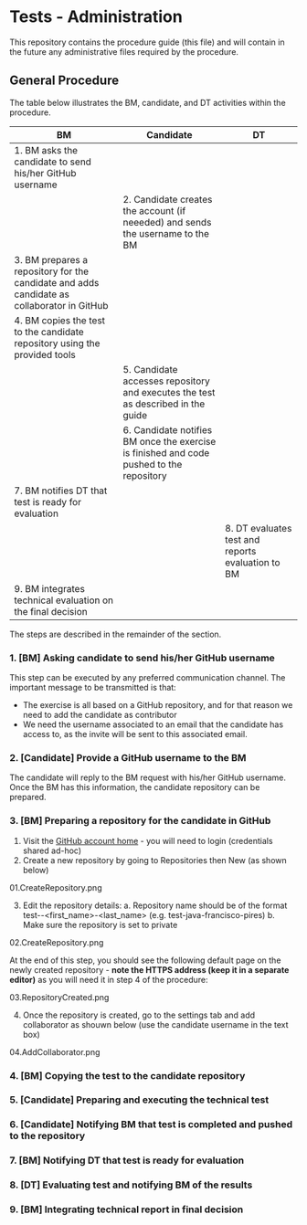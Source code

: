 # Tests - Administration

This repository contains the procedure guide (this file) and will contain in the future any administrative files required by the procedure.

## General Procedure

The table below illustrates the BM, candidate, and DT activities within the procedure.

| BM | Candidate | DT |
|----|-----------|----|
| 1. BM asks the candidate to send his/her GitHub username | | |
| | 2. Candidate creates the account (if neeeded) and sends the username to the BM | |
| 3. BM prepares a repository for the candidate and adds candidate as collaborator in GitHub | | |
| 4. BM copies the test to the candidate repository using the provided tools | | |
| | 5. Candidate accesses repository and executes the test as described in the guide | |
| | 6. Candidate notifies BM once the exercise is finished and code pushed to the repository | |
| 7. BM notifies DT that test is ready for evaluation | | |
| | | 8. DT evaluates test and reports evaluation to BM |
| 9. BM integrates technical evaluation on the final decision | | |

The steps are described in the remainder of the section.

### 1. [BM] Asking candidate to send his/her GitHub username

This step can be executed by any preferred communication channel. The important message to be transmitted is that:
 - The exercise is all based on a GitHub repository, and for that reason we need to add the candidate as contributor
 - We need the username associated to an email that the candidate has access to, as the invite will be sent to this associated email.
 
### 2. [Candidate] Provide a GitHub username to the BM

The candidate will reply to the BM request with his/her GitHub username. Once the BM has this information, the candidate repository can be prepared.

### 3. [BM] Preparing a repository for the candidate in GitHub

1. Visit the [GitHub account home](https://github.com/techtests-be) - you will need to login (credentials shared ad-hoc)
2. Create a new repository by going to Repositories then New (as shown below)

01.CreateRepository.png

3. Edit the repository details:
 a. Repository name should be of the format test-<lang>-<first_name>-<last_name> (e.g. test-java-francisco-pires)
 b. Make sure the repository is set to private

02.CreateRepository.png

At the end of this step, you should see the following default page on the newly created repository - __note the HTTPS address (keep it in a separate editor)__ as you will need it in step 4 of the procedure:

03.RepositoryCreated.png

4. Once the repository is created, go to the settings tab and add collaborator as shouwn below (use the candidate username in the text box)

04.AddCollaborator.png

### 4. [BM] Copying the test to the candidate repository

### 5. [Candidate] Preparing and executing the technical test

### 6. [Candidate] Notifying BM that test is completed and pushed to the repository

### 7. [BM] Notifying DT that test is ready for evaluation

### 8. [DT] Evaluating test and notifying BM of the results

### 9. [BM] Integrating technical report in final decision
